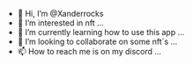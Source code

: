 - 👋 Hi, I’m @Xanderrocks
- 👀 I’m interested in nft ...
- 🌱 I’m currently learning how to use this app ...
- 💞️ I’m looking to collaborate on some nft´s ...
- 📫 How to reach me is on my discord ...

<!---
Xanderrocks/Xanderrocks is a ✨ special ✨ repository because its `README.md` (this file) appears on your GitHub profile.
You can click the Preview link to take a look at your changes.
--->
